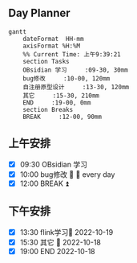 ## Day Planner
```mermaid
gantt
    dateFormat  HH-mm
    axisFormat %H:%M
    %% Current Time: 上午9:39:21
    section Tasks
    OBsidian 学习     :09-30, 30mm
    bug修改     :10-00, 120mm
    自注册原型设计     :13-30, 120mm
    其它     :15-30, 210mm
    END     :19-00, 0mm
    section Breaks
    BREAK     :12-00, 90mm
```

## 上午安排
- [x] 09:30 OBsidian 学习
- [x] 10:00 bug修改 🔼 🔁 every day
- [x] 12:00 BREAK ⏫ 

## 下午安排
- [x] 13:30  flink学习📅 2022-10-19 
- [x] 15:30 其它 🛫 2022-10-18 
- [x] 19:00 END  2022-10-18 
